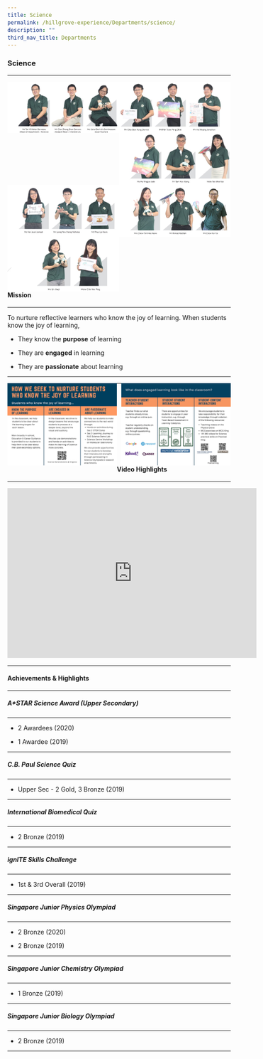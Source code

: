 ```yaml
---
title: Science
permalink: /hillgrove-experience/Departments/science/
description: ""
third_nav_title: Departments
---
```

### **Science**

------------------------------------------------------------------
<img src="/images/sci%201.jpg" 
     style="width:50%" align=left>
<img src="/images/sci%202.jpg" 
     style="width:50%" align=right>
<br><br><br><br><br>		 		 
<img src="/images/sci%203.jpg" 
     style="width:50%" align=left>
<img src="/images/sci%204.jpg" 
     style="width:50%" align=right>
<br><br><br><br><br>		 		 
<img src="/images/sci%205.jpg" 
     style="width:50%" align=left>
<img src="/images/sci%206.jpg" 
     style="width:50%" align=right>		 

------------------------------------------------------------------
<br><br><br><br>
#### **Mission**

------------------------------------------------------------------
To nurture reflective learners who know the joy of learning.
When students know the joy of learning,

*   They know the **purpose** of learning
    
*   They are **engaged** in learning
    
*   They are **passionate** about learning

------------------------------------------------------------------

<img src="/images/joy%20in%20learning%201.jpg" 
     style="width:49%" align=left>
<img src="/images/joy%20in%20learning%202.jpg" 
     style="width:49%" align=right>	
		 
------------------------------------------------------------------
#### **Video Highlights**

------------------------------------------------------------------

<iframe width="562" height="382" src="https://www.youtube.com/embed/lB7IXy19uyY" title="Science Demonstrations at Hillgrove" frameborder="0" allow="accelerometer; autoplay; clipboard-write; encrypted-media; gyroscope; picture-in-picture" allowfullscreen></iframe>

------------------------------------------------------------------
#### **Achievements & Highlights**

------------------------------------------------------------------
##### **A*STAR Science Award (Upper Secondary)**

------------------------------------------------------------------
*   2 Awardees (2020)
    
*   1 Awardee (2019)

------------------------------------------------------------------
##### **C.B. Paul Science Quiz**

------------------------------------------------------------------
* Upper Sec - 2 Gold, 3 Bronze (2019)

------------------------------------------------------------------
##### **International Biomedical Quiz**

------------------------------------------------------------------
* 2 Bronze (2019)

------------------------------------------------------------------
##### **ignITE Skills Challenge**

------------------------------------------------------------------
* 1st & 3rd Overall (2019)

------------------------------------------------------------------
##### **Singapore Junior Physics Olympiad**

------------------------------------------------------------------
*   2 Bronze (2020)
    
*   2 Bronze (2019)

------------------------------------------------------------------
##### **Singapore Junior Chemistry Olympiad**

------------------------------------------------------------------
* 1 Bronze (2019)

------------------------------------------------------------------
##### **Singapore Junior Biology Olympiad**

------------------------------------------------------------------
* 2 Bronze (2019)

------------------------------------------------------------------